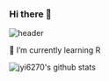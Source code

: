 ### Hi there 👋

<!--
**jyi6270/jyi6270** is a ✨ _special_ ✨ repository because its `README.md` (this file) appears on your GitHub profile.

Here are some ideas to get you started:

- 🔭 I’m currently working on ...
- 🌱 I’m currently learning ...
- 👯 I’m looking to collaborate on ...
- 🤔 I’m looking for help with ...
- 💬 Ask me about ...
- 📫 How to reach me: ...
- 😄 Pronouns: ...
- ⚡ Fun fact: ...
-->
![header](https://capsule-render.vercel.app/api?type=shark&color=auto&height=200&section=header&text=Welcome!&fontSize=90)




🌱 I’m currently learning R



![jyi6270's github stats](https://github-readme-stats.vercel.app/api?username=jyi6270&show_icons=true)
